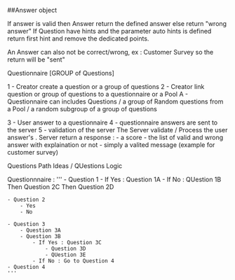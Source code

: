 ##Answer object

If answer is valid then Answer return the defined answer else return "wrong answer"
If Question have hints and the parameter auto hints is defined return first hint and remove the dedicated points.

An Answer can also not be correct/wrong, ex : Customer Survey so the return will be "sent"


Questionnaire [GROUP of Questions]




1 - Creator create a question or a group of questions 
2 - Creator link question or group of questions to a questionnaire or a Pool
    A -  Questionnaire can includes Questions / a group of Random questions from a Pool / a random subgroup of a group of questions

3 - User answer to a questionnaire 
4 - questionnaire answers are sent to the server
5 - validation of the server
    The Server validate / Process the user answer's . 
    Server return a response : 
    - a score
    - the list of valid and wrong answer with explaination or not
    - simply a valited message (example for customer survey)


Questions Path Ideas / QUestions Logic

Questionnnaire :
    '''
    - Question 1 
        - If Yes : Question 1A
        - If No : QUestion 1B
        Then Question 2C 
        Then Question 2D

    - Question 2
        - Yes
        - No

    - Question 3
        - Question 3A
        - Question 3B
            - If Yes : Question 3C
                - Question 3D
                - QUestion 3E
            - If No : Go to Question 4
    - Question 4
    '''
